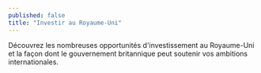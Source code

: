 ```yaml
---
published: false
title: "Investir au Royaume-Uni"
---
```

Découvrez les nombreuses opportunités d'investissement au Royaume-Uni et la façon dont le gouvernement britannique peut soutenir vos ambitions internationales.
